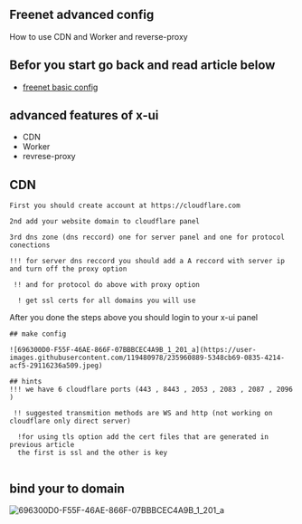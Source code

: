 ## Freenet advanced config
How to use CDN and Worker and reverse-proxy

## Befor you start go back and read article below

- [freenet basic config](https://github.com/VQIVS/freenet-basics-old-panel-)


## advanced features of x-ui

- CDN
- Worker 
- revrese-proxy



## CDN
``` 
First you should create account at https://cloudflare.com

2nd add your website domain to cloudflare panel 

3rd dns zone (dns reccord) one for server panel and one for protocol conections

!!! for server dns reccord you should add a A reccord with server ip and turn off the proxy option 
 
 !! and for protocol do above with proxy option 

  ! get ssl certs for all domains you will use 
``` 
After you done the steps above you should login to your x-ui panel
```
## make config

![696300D0-F55F-46AE-866F-07BBBCEC4A9B_1_201_a](https://user-images.githubusercontent.com/119480978/235960889-5348cb69-0835-4214-acf5-29116236a509.jpeg)

## hints
!!! we have 6 cloudflare ports (443 , 8443 , 2053 , 2083 , 2087 , 2096 )

 !! suggested transmition methods are WS and http (not working on cloudflare only direct server)

  !for using tls option add the cert files that are generated in previous article 
  the first is ssl and the other is key 
  
```
## bind your to domain 

![696300D0-F55F-46AE-866F-07BBBCEC4A9B_1_201_a](https://user-images.githubusercontent.com/119480978/235963947-f53e481f-3449-4c61-961d-57c588a992a8.jpeg)


